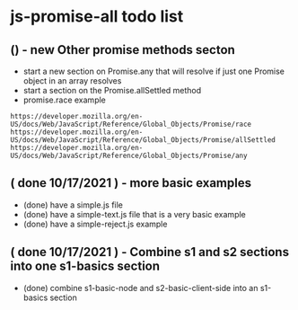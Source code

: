 # js-promise-all todo list

## () - new Other promise methods secton
* start a new section on Promise.any that will resolve if just one Promise object in an array resolves
* start a section on the Promise.allSettled method
* promise.race example

```
https://developer.mozilla.org/en-US/docs/Web/JavaScript/Reference/Global_Objects/Promise/race
https://developer.mozilla.org/en-US/docs/Web/JavaScript/Reference/Global_Objects/Promise/allSettled
https://developer.mozilla.org/en-US/docs/Web/JavaScript/Reference/Global_Objects/Promise/any
```

## ( done 10/17/2021 ) - more basic examples
* (done) have a simple.js file
* (done) have a simple-text.js file that is a very basic example
* (done) have a simple-reject.js example

## ( done 10/17/2021 ) - Combine s1 and s2 sections into one s1-basics section
* (done) combine s1-basic-node and s2-basic-client-side into an s1-basics section